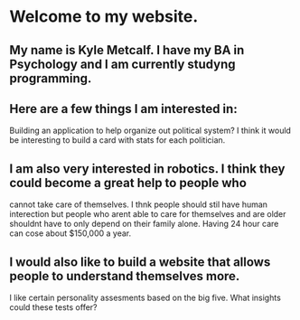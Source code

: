 # Welcome to my website.

## My name is Kyle Metcalf. I have my BA in Psychology and I am currently studyng programming.

## Here are a few things I am interested in:
 Building an application to help organize out political system? 
 I think it would be interesting to build a card with stats for each politician.
 
## I am also very interested in robotics. I think they could become a great help to people who
  cannot take care of themselves. I thnk people should stil have human interection but people who
  arent able to care for themselves and are older shouldnt have to only depend on their family
  alone. Having 24 hour care can cose about $150,000 a year. 

## I would also like to build a website that allows people to understand themselves more. 
  I like certain personality assesments based on the big five. What insights could these tests
  offer?
